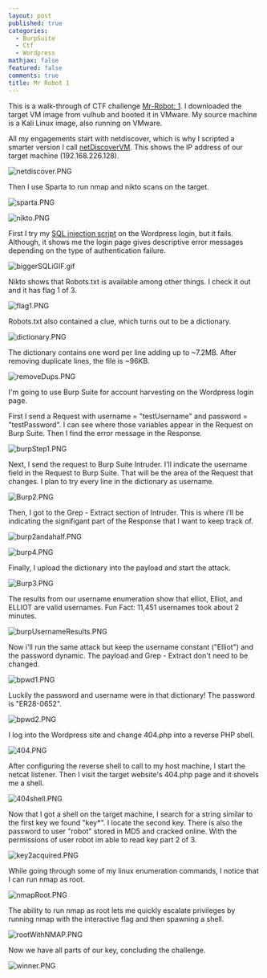 ```yaml
---
layout: post
published: true
categories:
  - BurpSuite
  - Ctf
  - Wordpress
mathjax: false
featured: false
comments: true
title: Mr Robot 1
---
```


This is a walk-through of CTF challenge [Mr-Robot: 1](https://www.vulnhub.com/entry/mr-robot-1,151/). I downloaded the target VM image from vulhub and booted it in VMware. My source machine is a Kali Linux image, also running on VMware.

All my engagements start with netdiscover, which is why I scripted a smarter version I call [netDiscoverVM](https://github.com/davidodza/Pre-OSCP/blob/master/netdiscoverVM.bash). This shows the IP address of our target machine (192.168.226.128).

![netdiscover.PNG]({{site.baseurl}}/images/MrRobot/netdiscover.PNG)

Then I use Sparta to run nmap and nikto scans on the target.

![sparta.PNG]({{site.baseurl}}/images/MrRobot/sparta.PNG)

![nikto.PNG]({{site.baseurl}}/images/MrRobot/nikto.PNG)

First I try my [SQL injection script](https://github.com/davidodza/Pre-OSCP/blob/master/LogonInjectionSQL.py) on the Wordpress login, but it fails. Although, it shows me the login page gives descriptive error messages depending on the type of authentication failure. 

![biggerSQLiGIF.gif]({{site.baseurl}}/images/MrRobot/biggerSQLiGIF.gif)

Nikto shows that Robots.txt is available among other things. I check it out and it has flag 1 of 3. 

![flag1.PNG]({{site.baseurl}}/images/MrRobot/flag1.PNG)

Robots.txt also contained a clue, which turns out to be a dictionary. 

![dictionary.PNG]({{site.baseurl}}/images/MrRobot/dictionary.PNG)

The dictionary contains one word per line adding up to ~7.2MB. After removing duplicate lines, the file is ~96KB.

![removeDups.PNG]({{site.baseurl}}/images/MrRobot/removeDups.PNG)

I'm going to use Burp Suite for account harvesting on the Wordpress login page. 

First I send a Request with username = "testUsername" and password = "testPassword". I can see where those variables appear in the Request on Burp Suite. Then I find the error message in the Response. 

![burpStep1.PNG]({{site.baseurl}}/images/MrRobot/burpStep1.PNG)

Next, I send the request to Burp Suite Intruder. I'll indicate the username field in the Request to Burp Suite. That will be the area of the Request that changes. I plan to try every line in the dictionary as username.

![Burp2.PNG]({{site.baseurl}}/images/MrRobot/Burp2.PNG)

Then, I got to the Grep - Extract section of Intruder. This is where i'll be indicating the signifigant part of the Response that I want to keep track of.

![burp2andahalf.PNG]({{site.baseurl}}/images/MrRobot/burp2andahalf.PNG)

![burp4.PNG]({{site.baseurl}}/images/MrRobot/burp4.PNG)

Finally, I upload the dictionary into the payload and start the attack.

![Burp3.PNG]({{site.baseurl}}/images/MrRobot/Burp3.PNG)

The results from our username enumeration show that elliot, Elliot, and ELLIOT are valid usernames.
Fun Fact: 11,451 usernames took about 2 minutes.

![burpUsernameResults.PNG]({{site.baseurl}}/images/MrRobot/burpUsernameResults.PNG)

Now i'll run the same attack but keep the username constant ("Elliot") and the password dynamic. The payload and Grep - Extract don't need to be changed.

![bpwd1.PNG]({{site.baseurl}}/images/MrRobot/bpwd1.PNG)

Luckily the password and username were in that dictionary! The password is "ER28-0652".

![bpwd2.PNG]({{site.baseurl}}/images/MrRobot/bpwd2.PNG)

I log into the Wordpress site and change 404.php into a reverse PHP shell.

![404.PNG]({{site.baseurl}}/images/MrRobot/404.PNG)

After configuring the reverse shell to call to my host machine, I start the netcat listener. Then I visit the target website's 404.php page and it shovels me a shell.

![404shell.PNG]({{site.baseurl}}/images/MrRobot/404shell.PNG)

Now that I got a shell on the target machine, I search for a string similar to the first key we found "key*". I locate the second key. There is also the password to user "robot" stored in MD5 and cracked online. With the permissions of user robot im able to read key part 2 of 3.

![key2acquired.PNG]({{site.baseurl}}/images/MrRobot/key2acquired.PNG)

While going through some of my linux enumeration commands, I notice that I can run nmap as root.

![nmapRoot.PNG]({{site.baseurl}}/images/MrRobot/nmapRoot.PNG)


The ability to run nmap as root lets me quickly escalate privileges by running nmap with the interactive flag and then spawning a shell.

![rootWithNMAP.PNG]({{site.baseurl}}/images/MrRobot/rootWithNMAP.PNG)

Now we have all parts of our key, concluding the challenge.

![winner.PNG]({{site.baseurl}}/images/MrRobot/winner.PNG)


